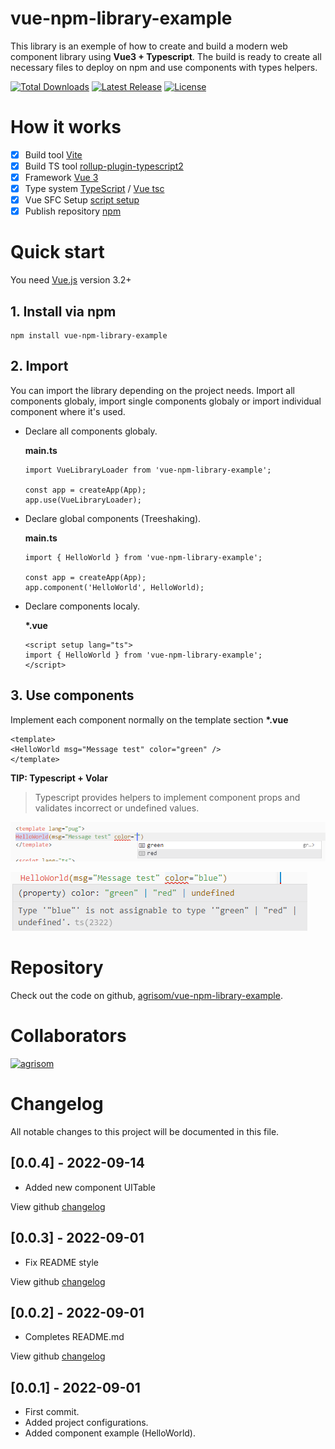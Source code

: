 
# vue-npm-library-example

This library is an exemple of how to create and build a modern web component library using <b>Vue3 + Typescript</b>. The build is ready to create all necessary files to deploy on npm and use components with types helpers.

[![Total Downloads](https://img.shields.io/npm/dt/vue-npm-library-example.svg)](https://www.npmjs.com/package/vue-npm-library-example)
[![Latest Release](https://img.shields.io/npm/v/vue-npm-library-example.svg)](https://github.com/agrisom/vue-npm-library-example/tags)
[![License](https://img.shields.io/npm/l/vue-npm-library-example.svg)](https://github.com/agrisom/vue-components-docs/blob/main/LICENSE)

# How it works

- [x] Build tool [Vite](https://vitejs.dev/)
- [x] Build TS tool [rollup-plugin-typescript2](https://github.com/ezolenko/rollup-plugin-typescript2)
- [x] Framework [Vue 3](https://vuejs.org/)
- [x] Type system [TypeScript](https://www.typescriptlang.org/) / [Vue tsc](https://github.com/johnsoncodehk/volar/tree/master/packages/vue-tsc)
- [x] Vue SFC Setup [script setup](https://vuejs.org/api/sfc-script-setup.html)
- [x] Publish repository [npm](https://www.npmjs.com/package/vue-npm-library-example)

# Quick start
You need [Vue.js](https://vuejs.org) version 3.2+

## 1. Install via npm
```
npm install vue-npm-library-example
```

## 2. Import

You can import the library depending on the project needs. Import all components globaly, import single components globaly or import individual component where it's used.

- Declare all components globaly.

    **main.ts**

    ```
    import VueLibraryLoader from 'vue-npm-library-example';

    const app = createApp(App);
    app.use(VueLibraryLoader);
    ```

- Declare global components (Treeshaking).

    **main.ts**

    ```
    import { HelloWorld } from 'vue-npm-library-example';

    const app = createApp(App);
    app.component('HelloWorld', HelloWorld);
    ```

- Declare components localy.
    
    **\*.vue**

    ```
    <script setup lang="ts">
    import { HelloWorld } from 'vue-npm-library-example';
    </script>
    ```


## 3. Use components

Implement each component normally on the template section **\*.vue**
    
```
<template>
<HelloWorld msg="Message test" color="green" />
</template>
```

**TIP: Typescript + Volar**

> Typescript provides helpers to implement component props and validates incorrect or undefined values.

![TS Helpers](src/assets/TS-helpers.png "Type options")

![TS Helpers](src/assets/TS-error.png "Errors")

# Repository
Check out the code on github, [agrisom/vue-npm-library-example](https://github.com/agrisom/vue-npm-library-example).

# Collaborators
[![agrisom](https://s.gravatar.com/avatar/fca9ce1022597e46e338155fbee56a4d?s=80 "agrisom")](https://github.com/agrisom)

# Changelog
All notable changes to this project will be documented in this file.

## [0.0.4] - 2022-09-14
- Added new component UITable

View github [changelog](https://github.com/agrisom/vue-npm-library-example/compare/V0.0.3...V0.0.4)

## [0.0.3] - 2022-09-01
- Fix README style

View github [changelog](https://github.com/agrisom/vue-npm-library-example/compare/V0.0.2...V0.0.3)

## [0.0.2] - 2022-09-01
- Completes README.md

View github [changelog](https://github.com/agrisom/vue-npm-library-example/compare/V0.0.1...V0.0.2)

## [0.0.1] - 2022-09-01
- First commit.
- Added project configurations.
- Added component example (HelloWorld).
